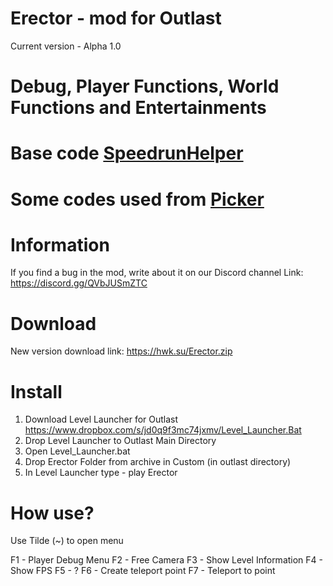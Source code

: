 # Erector - mod for Outlast
Current version - Alpha 1.0

# Debug, Player Functions, World Functions and Entertainments
# Base code <a href="https://github.com/superboo07/Outlast-Level-Editor/tree/main/Development/Src/SpeedrunHelper" target="_blank">SpeedrunHelper</a>
# Some codes used from <a href="https://github.com/ShyKiss/Picker" target="_blank">Picker</a>

# Information
If you find a bug in the mod, write about it on our Discord channel
Link: https://discord.gg/QVbJUSmZTC

# Download
New version download link:
https://hwk.su/Erector.zip

# Install
1. Download Level Launcher for Outlast
https://www.dropbox.com/s/jd0q9f3mc74jxmv/Level_Launcher.Bat
2. Drop Level Launcher to Outlast Main Directory
3. Open Level_Launcher.bat
4. Drop Erector Folder from archive in Custom (in outlast directory) 
5. In Level Launcher type - play Erector

# How use?
Use Tilde (~) to open menu

F1 - Player Debug Menu
F2 - Free Camera
F3 - Show Level Information
F4 - Show FPS
F5 - ?
F6 - Create teleport point
F7 - Teleport to point
